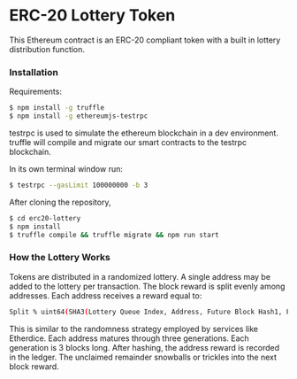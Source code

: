 # ERC-20 Lottery Token

This Ethereum contract is an ERC-20 compliant token with a built in lottery distribution function.

### Installation

Requirements:
```sh
$ npm install -g truffle
$ npm install -g ethereumjs-testrpc
```

testrpc is used to simulate the ethereum blockchain in a dev environment.
truffle will compile and migrate our smart contracts to the testrpc blockchain.

In its own terminal window run:
```sh
$ testrpc --gasLimit 100000000 -b 3
```

After cloning the repository,
```sh
$ cd erc20-lottery
$ npm install
$ truffle compile && truffle migrate && npm run start
```

### How the Lottery Works
Tokens are distributed in a randomized lottery. A single address may be added to the lottery per transaction. The block reward is split evenly among addresses. Each address receives a reward equal to:

```sh
Split % uint64(SHA3(Lottery Queue Index, Address, Future Block Hash1, Future Block Hash2, Future Block Hash3))
```

This is similar to the randomness strategy employed by services like Etherdice. Each address matures through three generations. Each generation is 3 blocks long. After hashing, the address reward is recorded in the ledger. The unclaimed remainder snowballs or trickles into the next block reward.
